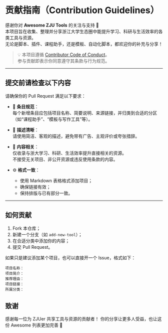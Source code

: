 # 贡献指南（Contribution Guidelines）

感谢你对 **Awesome ZJU Tools** 的关注与支持 🎉  
本项目旨在收集、整理并分享浙江大学生态圈中能提升学习、科研与生活效率的各类工具与资源。  
无论是脚本、插件、课程助手，还是模板、自动化脚本，都欢迎你的补充与分享！

> 💡 本项目遵循 [Contributor Code of Conduct](code-of-conduct.md)。  
> 参与贡献即表示你同意遵守其条款与行为规范。

---

## 提交前请检查以下内容

请确保你的 Pull Request 满足以下要求：

- 🧩 **条目规范**：  
  每个新增条目应包括项目名称、简要说明、来源链接，并归类到合适的分区（如“课程助手”、“模板与写作工具”等）。

- 💬 **描述清晰**：  
  请使用简洁、客观的描述，避免带有广告、主观评价或夸张措辞。

- 🧠 **内容相关**：  
  仅收录与浙大学习、科研、生活效率提升直接相关的资源。  
  不接受无关项目、非公开资源或违反使用条款的内容。

- ⚙️ **格式一致**：  
  - 使用 Markdown 表格格式添加项目；  
  - 确保链接有效；  
  - 保持排版与已有部分一致。

---

## 如何贡献

1. Fork 本仓库；
2. 新建一个分支（如 `add-new-tool`）；
3. 在合适分类中添加你的内容；
4. 提交 Pull Request。

如果只是建议添加某个项目，也可以直接开一个 Issue，格式如下：

```text
项目名称：
项目简介：
推荐理由：
项目链接：
所属分类：
```

## 致谢

感谢每一位为 ZJUer 共享工具与资源的贡献者！
你的分享让更多人受益，也让这份 Awesome 列表更加完善 🌟

